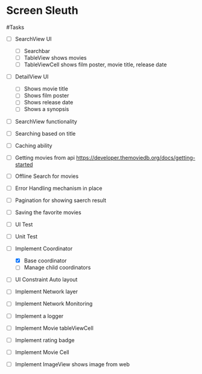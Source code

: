 # Screen Sleuth

#Tasks
- [ ] SearchView UI
    - [ ] Searchbar 
    - [ ] TableView shows movies
    - [ ] TableViewCell shows film poster, movie title, release date
- [ ] DetailView UI
    - [ ] Shows movie title
    - [ ] Shows film poster
    - [ ] Shows release date
    - [ ] Shows a synopsis
- [ ] SearchView functionality
 - [ ] Searching based on title
 
- [ ] Caching ability
- [ ] Getting movies from api https://developer.themoviedb.org/docs/getting-started 
- [ ] Offline Search for movies 
- [ ] Error Handling mechanism in place
- [ ] Pagination for showing saerch result
- [ ] Saving the favorite movies
- [ ] UI Test
- [ ] Unit Test
- [ ] Implement Coordinator
    - [x] Base coordinator
    - [ ] Manage child coordinators
- [ ] UI Constraint Auto layout
- [ ] Implement Network layer
- [ ] Implement Network Monitoring
- [ ] Implement a logger
- [ ] Implement Movie tableViewCell
- [ ] Implement rating badge
- [ ] Implement Movie Cell
- [ ] Implement ImageView shows image from web
